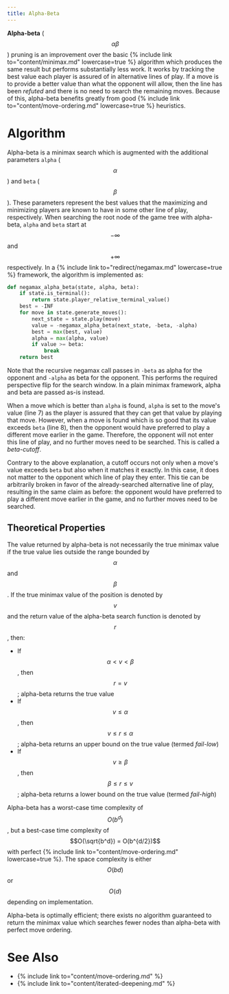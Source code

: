 ```yaml
---
title: Alpha-Beta
---
```


**Alpha-beta** ($$\alpha \beta$$) pruning is an improvement over the basic {% include link to="content/minimax.md" lowercase=true %} algorithm which produces the same result but performs substantially less work.
It works by tracking the best value each player is assured of in alternative lines of play.
If a move is to provide a better value than what the opponent will allow, then the line has been *refuted* and there is no need to search the remaining moves.
Because of this, alpha-beta benefits greatly from good {% include link to="content/move-ordering.md" lowercase=true %} heuristics.

# Algorithm

Alpha-beta is a minimax search which is augmented with the additional parameters `alpha` ($$\alpha$$) and `beta` ($$\beta$$).
These parameters represent the best values that the maximizing and minimizing players are known to have in some other line of play, respectively.
When searching the root node of the game tree with alpha-beta, `alpha` and `beta` start at $$- \infty$$ and $$+ \infty$$ respectively.
In a {% include link to="redirect/negamax.md" lowercase=true %} framework, the algorithm is implemented as:

```py
def negamax_alpha_beta(state, alpha, beta):
    if state.is_terminal():
        return state.player_relative_terminal_value()
    best = -INF
    for move in state.generate_moves():
        next_state = state.play(move)
        value = -negamax_alpha_beta(next_state, -beta, -alpha)
        best = max(best, value)
        alpha = max(alpha, value)
        if value >= beta:
            break
    return best
```

Note that the recursive negamax call passes in `-beta` as alpha for the opponent and `-alpha` as beta for the opponent.
This performs the required perspective flip for the search window.
In a plain minimax framework, alpha and beta are passed as-is instead.

When a move which is better than `alpha` is found, `alpha` is set to the move's value (line 7) as the player is assured that they can get that value by playing that move.
However, when a move is found which is so good that its value exceeds `beta` (line 8), then the opponent would have preferred to play a different move earlier in the game.
Therefore, the opponent will not enter this line of play, and no further moves need to be searched.
This is called a *beta-cutoff*.

Contrary to the above explanation, a cutoff occurs not only when a move's value exceeds `beta` but also when it matches it exactly.
In this case, it does not matter to the opponent which line of play they enter.
This tie can be arbitrarily broken in favor of the already-searched alternative line of play, resulting in the same claim as before: the opponent would have preferred to play a different move earlier in the game, and no further moves need to be searched.

## Theoretical Properties

The value returned by alpha-beta is not necessarily the true minimax value if the true value lies outside the range bounded by $$\alpha$$ and $$\beta$$.
If the true minimax value of the position is denoted by $$v$$ and the return value of the alpha-beta search function is denoted by $$r$$, then:

- If $$\alpha < v < \beta$$, then $$r = v$$; alpha-beta returns the true value
- If $$v \le \alpha$$, then $$v \le r \le \alpha$$; alpha-beta returns an upper bound on the true value (termed *fail-low*)
- If $$v \ge \beta$$, then $$\beta \le r \le v$$; alpha-beta returns a lower bound on the true value (termed *fail-high*)

Alpha-beta has a worst-case time complexity of $$O(b^d)$$, but a best-case time complexity of $$O(\sqrt{b^d}) = O(b^{d/2})$$ with perfect {% include link to="content/move-ordering.md" lowercase=true %}.
The space complexity is either $$O(bd)$$ or $$O(d)$$ depending on implementation.

Alpha-beta is optimally efficient; there exists no algorithm guaranteed to return the minimax value which searches fewer nodes than alpha-beta with perfect move ordering.

# See Also

- {% include link to="content/move-ordering.md" %}
- {% include link to="content/iterated-deepening.md" %}
